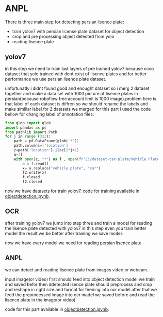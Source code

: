 # ANPL
There is three main step for detecting persian lisence plate:
- train yolov7 with persian license plate dataset for object detection
- crop and pre processing object detected from yolo
- reading lisence plate
## yolov7
in this step we need to train last layers of pre trained yolov7 because coco dataset that yolo trained with dont exist of lisence plates and for better performance we use persian lisence plate dataset.

unfortunatly i didnt found good and enought dataset so i merg 2 dataset together and make a data set with 1000 picture of lisence plates in persian(because roboflow free account limit is 1000 image).problem here is that label of each dataset is diffren so we should rename the labels and make simillar label for 2 datasets we merged for this part i used the code bellow for changing label of annotation files:
```python
from glob import glob
import pandas as pd
from pathlib import Path
for j in range (313):
    path = pd.DataFrame(glob('*'))
    path.columns=['location']
    z=path['location'].iloc[2*j+1]
    a=[]
    with open(z, "r") as f , open(fr'E:/dataset-car-plate/Vehicle Plates/Vehicle Plates/newlabels/{z}','w') as f2:
        a = f.read()
        x= a.replace("vehicle plate", "car")
        f2.write(x)
        f.closed
        f2.closed
```
now we have datasets for train yolov7. code for training available in [objectdetection.ipynb](objectdetection.ipynb).
## OCR
after training yolov7 we jump into step three and train a model for reading the lisence plate detected with yolov7 in this step even you train better model the result we be better after training we save model.

now we have every model we need for reading persian lisence plate 

## ANPL
we can detect and reading lisence plate from images video or webcam.

input image(or video) first should feed into object detection model we train and saved befor then ddetected isence plate should preprocess and crop and reshape in right size and format for feeding into ocr model after that we feed the preprocessed image into ocr madel we saved before and read the lisence plate in the image(or video)

code for this part available in [objectdetection.ipynb](objectdetection.ipynb).

